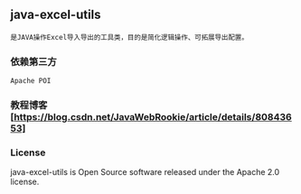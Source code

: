 ## java-excel-utils
    是JAVA操作Excel导入导出的工具类，目的是简化逻辑操作、可拓展导出配置。         
         

### 依赖第三方
    Apache POI      
        
        
### 教程博客[https://blog.csdn.net/JavaWebRookie/article/details/80843653]
          
          
          
### License
java-excel-utils is Open Source software released under the Apache 2.0 license.     